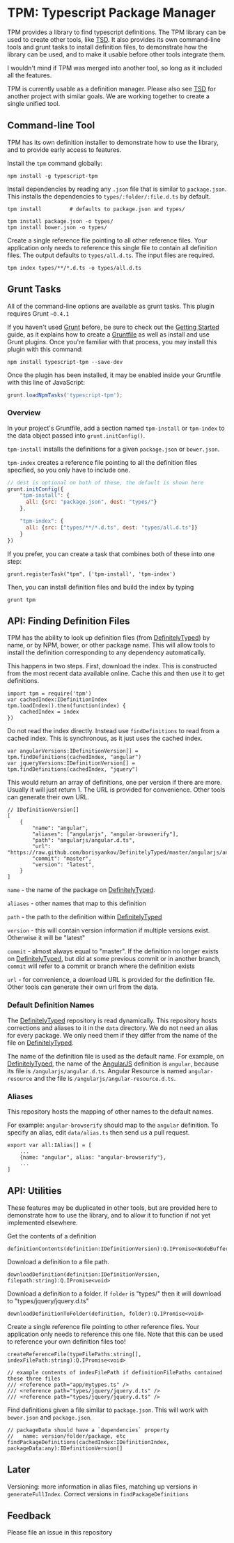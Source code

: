 TPM: Typescript Package Manager
===============================

TPM provides a library to find typescript definitions. The TPM library can be used to create other tools, like [TSD][tsd]. It also provides its own command-line tools and grunt tasks to install definition files, to demonstrate how the library can be used, and to make it usable before other tools integrate them. 

I wouldn't mind if TPM was merged into another tool, so long as it included all the features.

TPM is currently usable as a definition manager. Please also see [TSD][tsd] for another project with similar goals. We are working together to create a single unified tool. 

Command-line Tool
-----------------

TPM has its own definition installer to demonstrate how to use the library, and to provide early access to features. 

Install the `tpm` command globally:

    npm install -g typescript-tpm

Install dependencies by reading any `.json` file that is similar to `package.json`. This installs the dependencies to `types/:folder/:file.d.ts` by default.

    tpm install         # defaults to package.json and types/

    tpm install package.json -o types/
    tpm install bower.json -o types/

Create a single reference file pointing to all other reference files. Your application only needs to reference this single file to contain all definition files. The output defaults to `types/all.d.ts`. The input files are required.

    tpm index types/**/*.d.ts -o types/all.d.ts

Grunt Tasks
-----------

All of the command-line options are available as grunt tasks. This plugin requires Grunt `~0.4.1`

If you haven't used [Grunt](http://gruntjs.com/) before, be sure to check out the [Getting Started](http://gruntjs.com/getting-started) guide, as it explains how to create a [Gruntfile](http://gruntjs.com/sample-gruntfile) as well as install and use Grunt plugins. Once you're familiar with that process, you may install this plugin with this command:

```shell
npm install typescript-tpm --save-dev
```

Once the plugin has been installed, it may be enabled inside your Gruntfile with this line of JavaScript:

```js
grunt.loadNpmTasks('typescript-tpm');
```

### Overview
In your project's Gruntfile, add a section named `tpm-install` or `tpm-index` to the data object passed into `grunt.initConfig()`.

`tpm-install` installs the definitions for a given `package.json` or `bower.json`.

`tpm-index` creates a reference file pointing to all the definition files specified, so you only have to include one.

```js
// dest is optional on both of these, the default is shown here
grunt.initConfig({
    "tpm-install": {
      all: {src: "package.json", dest: "types/"}
    },

    "tpm-index": {
      all: {src: ["types/**/*.d.ts", dest: "types/all.d.ts"]}
    }
})
```

If you prefer, you can create a task that combines both of these into one step:

    grunt.registerTask("tpm", ['tpm-install', 'tpm-index')

Then, you can install definition files and build the index by typing

    grunt tpm

API: Finding Definition Files
------------------------

TPM has the ability to look up definition files (from [DefinitelyTyped][dt]) by name, or by NPM, bower, or other package name. This will allow tools to install the definition corresponding to any dependency automatically. 

This happens in two steps. First, download the index. This is constructed from the most recent data available online. Cache this and then use it to get definitions. 

    import tpm = require('tpm')
    var cachedIndex:IDefinitionIndex
    tpm.loadIndex().then(function(index) {
        cachedIndex = index
    })

Do not read the index directly. Instead use `findDefinitions` to read from a cached index. This is synchronous, as it just uses the cached index. 

    var angularVersions:IDefinitionVersion[] = tpm.findDefinitions(cachedIndex, "angular")
    var jqueryVersions:IDefinitionVersion[] = tpm.findDefinitions(cachedIndex, "jquery")

This would return an array of definitions, one per version if there are more. Usually it will just return 1. The URL is provided for convenience. Other tools can generate their own URL. 

    // IDefinitionVersion[]
    [
        {
            "name": "angular",
            "aliases": ["angularjs", "angular-browserify"],
            "path": "angularjs/angular.d.ts",
            "url": "https://raw.github.com/borisyankov/DefinitelyTyped/master/angularjs/angular.d.ts"
            "commit": "master",
            "version": "latest",
        }
    ]

`name` - the name of the package on [DefinitelyTyped][dt].

`aliases` - other names that map to this definition

`path` - the path to the definition within [DefinitelyTyped][dt]

`version` - this will contain version information if multiple versions exist. Otherwise it will be "latest"

`commit` - almost always equal to "master". If the definition no longer exists on [DefinitelyTyped][dt], but did at some previous commit or in another branch, `commit` will refer to a commit or branch where the definition exists

`url` - for convenience, a download URL is provided for the definition file. Other tools can generate their own url from the data. 

### Default Definition Names

The [DefinitelyTyped][dt] repository is read dynamically. This repository hosts corrections and aliases to it in the `data` directory. We do not need an alias for every package. We only need them if they differ from the name of the file on [DefinitelyTyped][dt]. 

The name of the definition file is used as the default name. For example, on [DefinitelyTyped][dt], the name of the [AngularJS][angular] definition is `angular`, because its file is `/angularjs/angular.d.ts`. Angular Resource is named `angular-resource` and the file is `/angularjs/angular-resource.d.ts`. 

### Aliases

This repository hosts the mapping of other names to the default names. 

For example: `angular-browserify` should map to the `angular` definition. To specify an alias, edit `data/alias.ts` then send us a pull request.

    export var all:IAlias[] = [
        ...
        {name: "angular", alias: "angular-browserify"},
        ...
    ]


API: Utilities
--------------

These features may be duplicated in other tools, but are provided here to demonstrate how to use the library, and to allow it to function if not yet implemented elsewhere. 

Get the contents of a definition
    
    definitionContents(definition:IDefinitionVersion):Q.IPromise<NodeBuffer>

Download a definition to a file path.

    downloadDefinition(definition:IDefinitionVersion, filepath:string):Q.IPromise<void>

Download a definition to a folder. If `folder` is "types/" then it will download to "types/jquery/jquery.d.ts"

    downloadDefinitionToFolder(definition, folder):Q.IPromise<void>

Create a single reference file pointing to other reference files. Your application only needs to reference this one file. Note that this can be used to reference your own definition files too!

    createReferenceFile(typeFilePaths:string[], indexFilePath:string):Q.IPromise<void>

    // example contents of indexFilePath if definitionFilePaths contained these three files
    /// <reference path="app/mytypes.ts" />
    /// <reference path="types/jquery/jquery.d.ts" />
    /// <reference path="types/jquery/jquery.d.ts" />

Find definitions given a file similar to `package.json`. This will work with `bower.json` and `package.json`. 

    // packageData should have a `dependencies` property
    //   name: version/folder/package, etc
    findPackageDefinitions(cachedIndex:IDefinitionIndex, packageData:any):IDefinitionVersion[]


Later
-----

Versioning: more information in alias files, matching up versions in `generateFullIndex`. Correct versions in `findPackageDefinitions`

Feedback
--------

Please file an issue in this repository

[typescript]: http://typescriptlang.org/
[dt]: https://github.com/borisyankov/DefinitelyTyped
[bower]: http://bower.io/
[npm]: https://npmjs.org/
[angular]: http://angularjs.org/
[tsd]: https://github.com/Diullei/tsd/